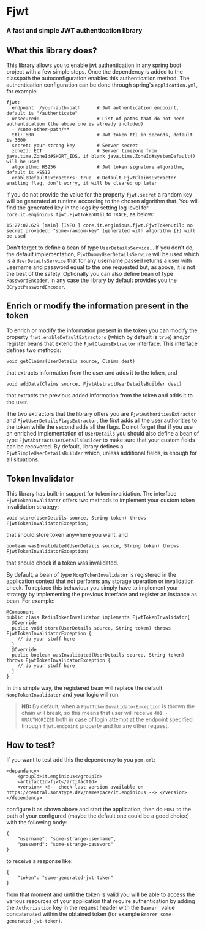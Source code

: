 # Fjwt

### A fast and simple JWT authentication library

## What this library does?

This library allows you to enable jwt authentication in any spring boot project with a few simple
steps. Once the dependency is added to the classpath the autoconfiguration enables this
authentication method. The authentication configuration can be done through
spring's `application.yml`, for example:

```
fjwt:
  endpoint: /your-auth-path      # Jwt authentication endpoint, default is "/authenticate"
  unsecured:                     # List of paths that do not need authentication (the above one is already included)
  - /some-other-path/**
  ttl: 600                       # Jwt token ttl in seconds, default is 3600
  secret: your-strong-key        # Server secret
  zoneId: ECT                    # Server timezone from java.time.ZoneId#SHORT_IDS, if blank java.time.ZoneId#systemDefault() will be used
  algorithm: HS256               # Jwt token signature algorithm, default is HS512
  enableDefaultExtractors: true  # Default FjwtClaimsExtractor enabling flag, don't worry, it will be cleared up later
```

if you do not provide the value for the property `fjwt.secret` a random key will be generated at
runtime according to the chosen algorithm that. You will find the generated key in the logs by setting log level
for `core.it.enginious.fjwt.FjwtTokenUtil` to `TRACE`, as below:

```
15:27:02.629 [main] [INFO ] core.it.enginious.fjwt.FjwtTokenUtil: no secret provided: "some-random-key" (generated with algorithm {}) will be used
```

Don't forget to define a bean of type `UserDetailsService`... If you don't do, the default
implementation, `FjwtDummyUserDetailsService` will be used which is a
`UserDetailsService` that for any username passed returns a user with username and password equal to
the one requested but, as above, it is not the best of the safety. Optionally you can also define
bean of type `PasswordEncoder`, in any case the library by default provides you the
`BCryptPasswordEncoder`.

## Enrich or modify the information present in the token

To enrich or modify the information present in the token you can modify the
property `fjwt.enableDefaultExtractors` (which by default is `true`) and/or register beans that
extend the `FjwtClaimsExtractor` interface. This interface defines two methods:

```
void getClaims(UserDetails source, Claims dest)
```

that extracts information from the user and adds it to the token, and

``` 
void addData(Claims source, FjwtAbstractUserDetailsBuilder dest)
```

that extracts the previous added information from the token and adds it to the user.

The two extractors that the library offers you are `FjwtAuthoritiesExtractor` and
`FjwtUserDetailsFlagsExtractor`, the first adds all the user authorities to the token while the
second adds all the flags. Do not forget that if you use an enriched implementation of `UserDetails`
you should also define a bean of type `FjwtAbstractUserDetailsBuilder` to make sure that your custom
fields can be recovered. By default, library defines a `FjwtSimpleUserDetailsBuilder` which, unless
additional fields, is enough for all situations.

## Token Invalidator

This library has built-in support for token invalidation. The interface `FjwtTokenInvalidator` offers
two methods to implement your custom token invalidation strategy:

```
void store(UserDetails source, String token) throws FjwtTokenInvalidatorException;
```

that should store token anywhere you want, and

``` 
boolean wasInvalidated(UserDetails source, String token) throws FjwtTokenInvalidatorException;
``` 

that should check if a token was invalidated.

By default, a bean of type `NoopTokenInvalidator` is registered in the application context that not
performs any storage operation or invalidation check. To replace this behaviour you simply have to
implement your strategy by implementing the previous interface and register an instance as bean.
For example:

``` 
@Component
public class RedisTokenInvalidator implements FjwtTokenInvalidator{
  @Override
  public void store(UserDetails source, String token) throws FjwtTokenInvalidatorException {
    // do your stuff here
  }
  @Override
  public boolean wasInvalidated(UserDetails source, String token) throws FjwtTokenInvalidatorException {
    // do your stuff here
  }
}
```

In this simple way, the registered bean will replace the default `NoopTokenInvalidator` and your logic
will run.

> **NB:** By default, when a `FjwtTokenInvalidatorException` is thrown the chain will break, so this means
> that user will receive `401 - UNAUTHORIZED` both in case of login attempt at the endpoint specified through
> `fjwt.endpoint` property and for any other request.

## How to test?

If you want to test add this the dependency to you `pom.xml`:

```
<dependency>
    <groupId>it.enginious</groupId>
    <artifactId>fjwt</artifactId>
    <version> <!-- check last version available on https://central.sonatype.dev/namespace/it.enginious --> </version>
</dependency>
```

configure it as shown above and start the application, then do `POST` to the path of your
configured (maybe the default one could be a good choice) with the following body:

```
{
    "username": "some-strange-username",
    "password": "some-strange-password"
}
```

to receive a response like:

```
{
    "token": "some-generated-jwt-token"
}
```

from that moment and until the token is valid you will be able to access the various resources of
your application that require authentication by adding the `Authorization` key in the request header
with the `Bearer ` value concatenated within the obtained token (for
example `Bearer some-generated-jwt-token`).